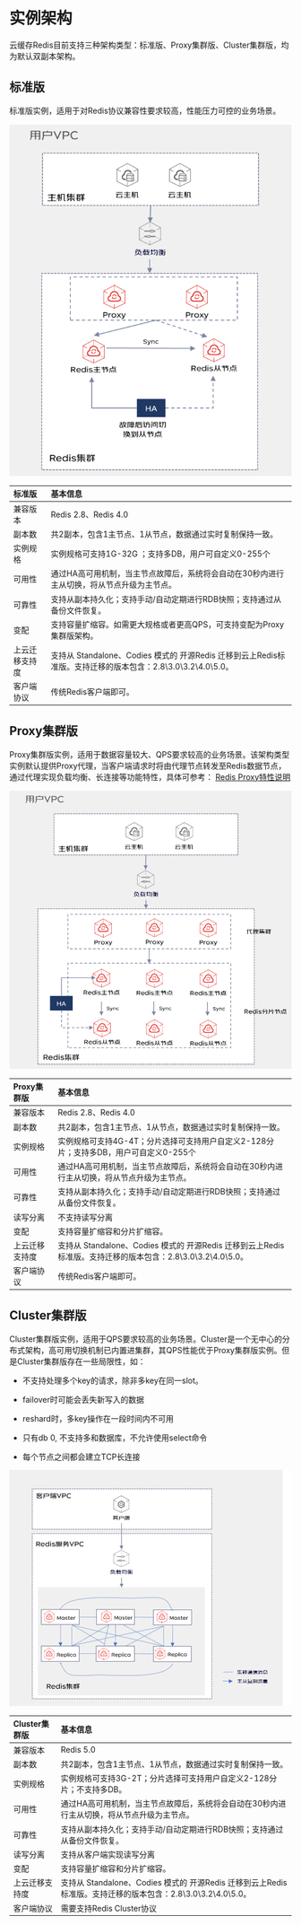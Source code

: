 # 实例架构

云缓存Redis目前支持三种架构类型：标准版、Proxy集群版、Cluster集群版，均为默认双副本架构。

## 标准版
标准版实例，适用于对Redis协议兼容性要求较高，性能压力可控的业务场景。

![](../../../../image/Redis/Features-1.png)

| 标准版      |  基本信息  | 
|    :---     | :---  |	
|    兼容版本  | Redis 2.8、Redis 4.0  |	
|   副本数     | 共2副本，包含1主节点、1从节点，数据通过实时复制保持一致。  |	
|   实例规格    | 实例规格可支持1G-32G ；支持多DB，用户可自定义0-255个   |	
|   可用性      | 通过HA高可用机制，当主节点故障后，系统将会自动在30秒内进行主从切换，将从节点升级为主节点。   |	
|   可靠性      | 支持从副本持久化；支持手动/自动定期进行RDB快照；支持通过从备份文件恢复。 |	
|   变配        | 支持容量扩缩容。如需更大规格或者更高QPS，可支持变配为Proxy集群版架构。   |	
|上云迁移支持度  | 支持从 Standalone、Codies 模式的 开源Redis 迁移到云上Redis标准版。支持迁移的版本包含：2.8\3.0\3.2\4.0\5.0。 |	
|   客户端协议  | 传统Redis客户端即可。  |	


##  Proxy集群版

Proxy集群版实例，适用于数据容量较大、QPS要求较高的业务场景。该架构类型实例默认提供Proxy代理，当客户端请求时将由代理节点转发至Redis数据节点，通过代理实现负载均衡、长连接等功能特性，具体可参考： [ Redis Proxy特性说明](https://docs.jdcloud.com/cn/jcs-for-redis/proxy-info)

![](../../../../image/Redis/Features-2.png)

| Proxy集群版  |  基本信息  | 
|    :---      | :---  |	
|    兼容版本  | Redis 2.8、Redis 4.0  |	
|   副本数     | 共2副本，包含1主节点、1从节点，数据通过实时复制保持一致。 |	
|   实例规格    | 实例规格可支持4G-4T；分片选择可支持用户自定义2-128分片；支持多DB，用户可自定义0-255个   |	
|   可用性      | 通过HA高可用机制，当主节点故障后，系统将会自动在30秒内进行主从切换，将从节点升级为主节点。   |	
|   可靠性      | 支持从副本持久化；支持手动/自动定期进行RDB快照；支持通过从备份文件恢复。 |	
|  读写分离     | 不支持读写分离  |	
|   变配        | 支持容量扩缩容和分片扩缩容。   |	
|上云迁移支持度  | 支持从 Standalone、Codies 模式的 开源Redis 迁移到云上Redis标准版。支持迁移的版本包含：2.8\3.0\3.2\4.0\5.0。 |	
|   客户端协议  | 传统Redis客户端即可。  |	


##  Cluster集群版

Cluster集群版实例，适用于QPS要求较高的业务场景。Cluster是一个无中心的分布式架构，高可用切换机制已内置进集群，其QPS性能优于Proxy集群版实例。但是Cluster集群版存在一些局限性，如：

- 不支持处理多个key的请求，除非多key在同一slot。

- failover时可能会丢失新写入的数据

- reshard时，多key操作在一段时间内不可用

- 只有db 0, 不支持多和数据库，不允许使用select命令

- 每个节点之间都会建立TCP长连接

![](../../../../image/Redis/Features-3.png)

| Cluster集群版  |  基本信息  | 
|    :---      | :---  |	
|    兼容版本  | Redis 5.0  |	
|   副本数     | 共2副本，包含1主节点、1从节点，数据通过实时复制保持一致。 |	
|   实例规格    | 实例规格可支持3G-2T；分片选择可支持用户自定义2-128分片；不支持多DB。   |	
|   可用性      | 通过HA高可用机制，当主节点故障后，系统将会自动在30秒内进行主从切换，将从节点升级为主节点。   |	
|   可靠性      | 支持从副本持久化；支持手动/自动定期进行RDB快照；支持通过从备份文件恢复。 |	
|  读写分离     | 支持从客户端实现读写分离  |	
|   变配        | 支持容量扩缩容和分片扩缩容。   |	
|上云迁移支持度  | 支持从 Standalone、Codies 模式的 开源Redis 迁移到云上Redis标准版。支持迁移的版本包含：2.8\3.0\3.2\4.0\5.0。 |	
|   客户端协议  | 需要支持Redis Cluster协议   |	






